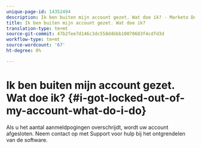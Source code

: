 ```yaml
---
unique-page-id: 14352494
description: Ik ben buiten mijn account gezet. Wat doe ik? - Marketo Docs - Productdocumentatie
title: Ik ben buiten mijn account gezet. Wat doe ik?
translation-type: tm+mt
source-git-commit: 47b2fee7d146c3dc558d4bbb10070683f4cdfd3d
workflow-type: tm+mt
source-wordcount: '67'
ht-degree: 0%

---
```



# Ik ben buiten mijn account gezet. Wat doe ik? {#i-got-locked-out-of-my-account-what-do-i-do}

Als u het aantal aanmeldpogingen overschrijdt, wordt uw account afgesloten. Neem contact op met [](http://nation.marketo.com/community/support_solutions)Support voor hulp bij het ontgrendelen van de software.
